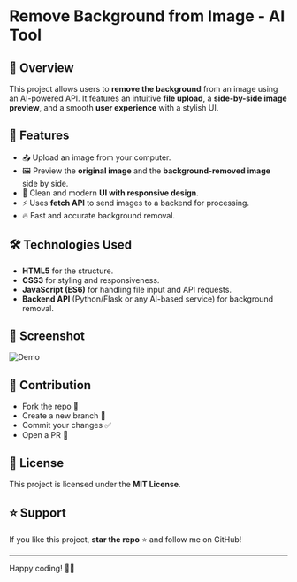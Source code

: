 # Remove Background from Image - AI Tool

## 🚀 Overview
This project allows users to **remove the background** from an image using an AI-powered API. It features an intuitive **file upload**, a **side-by-side image preview**, and a smooth **user experience** with a stylish UI.

## 🎯 Features
- 📤 Upload an image from your computer.
- 🖼️ Preview the **original image** and the **background-removed image** side by side.
- 🎨 Clean and modern **UI with responsive design**.
- ⚡ Uses **fetch API** to send images to a backend for processing.
- 🔥 Fast and accurate background removal.

## 🛠️ Technologies Used
- **HTML5** for the structure.
- **CSS3** for styling and responsiveness.
- **JavaScript (ES6)** for handling file input and API requests.
- **Backend API** (Python/Flask or any AI-based service) for background removal.

## 📸 Screenshot
![Demo](https://i.postimg.cc/gcHf8V3V/Remove-Image-Background-with-AI-Webdox-Computer-Institute.png)


## 🤝 Contribution
- Fork the repo 🍴
- Create a new branch 🌿
- Commit your changes ✅
- Open a PR 🚀

## 📜 License
This project is licensed under the **MIT License**.

## ⭐ Support
If you like this project, **star the repo** ⭐ and follow me on GitHub!

---

Happy coding! 🎨🚀

